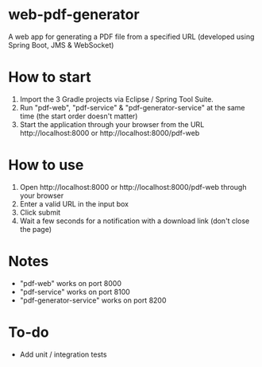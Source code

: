 # web-pdf-generator
A web app for generating a PDF file from a specified URL (developed using Spring Boot, JMS & WebSocket)

# How to start
1. Import the 3 Gradle projects via Eclipse / Spring Tool Suite.
2. Run "pdf-web", "pdf-service" & "pdf-generator-service" at the same time (the start order doesn't matter)
3. Start the application through your browser from the URL http://localhost:8000 or http://localhost:8000/pdf-web

# How to use
1. Open http://localhost:8000 or http://localhost:8000/pdf-web through your browser
2. Enter a valid URL in the input box
3. Click submit
4. Wait a few seconds for a notification with a download link (don't close the page)

# Notes
- "pdf-web" works on port 8000
- "pdf-service" works on port 8100
- "pdf-generator-service" works on port 8200

# To-do
- Add unit / integration tests
